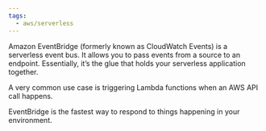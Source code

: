 ```yaml
---
tags:
  - aws/serverless
---
```

Amazon EventBridge (formerly known as CloudWatch Events) is a serverless event bus. It allows you to pass events from a source to an endpoint. Essentially, it’s the glue that holds your serverless application together. 

A very common use case is triggering Lambda functions when an AWS API call happens.

EventBridge is the fastest way to respond to things happening in your environment.